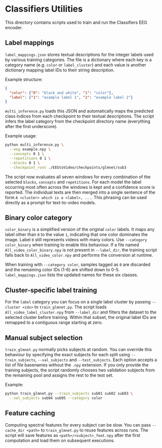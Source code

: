 # Classifiers Utilities

This directory contains scripts used to train and run the Classifiers EEG encoder.

## Label mappings

`label_mappings.json` stores textual descriptions for the integer labels used
by various training categories. The file is a dictionary where each key is a
category name (e.g. `color` or `label_cluster`) and each value is another
dictionary mapping label IDs to their string description.

Example structure:

```json
{
  "color": {"0": "black and white", "1": "color"},
  "label": {"1": "example label 1", "2": "example label 2"}
}
```

`multi_inference.py` loads this JSON and automatically maps the
predicted class indices from each checkpoint to their textual
descriptions.  The script infers the label category from the checkpoint
directory name (everything after the first underscore).

Example usage:

```bash
python multi_inference.py \
  --eeg example.npy \
  --concepts 0 1 \
  --repetitions 0 1 \
  --blocks 0 1 \
  --checkpoint_root ./EEGtoVideo/checkpoints/glmnet/sub3
```

The script now evaluates all seven windows for every combination of the
selected `blocks`, `concepts` and `repetitions`. For each model the label occurring most
often across the windows is kept and a confidence score is reported.
The individual texts are then merged into a single sentence of the form
`A <cluster> which is a <label>, ...`. This phrasing can be used directly
as a prompt for text-to-video models.

## Binary color category

`color_binary` is a simplified version of the original `color` labels. It maps
any label other than `0` to the value `1`, indicating that one color dominates
the image. Label `0` still represents videos with many colors. Use
`--category color_binary` when training to enable this behaviour. If a file
named `All_video_color_binary.npy` is not present in `--label_dir`, the training
script falls back to `All_video_color.npy` and performs the conversion at
runtime.

When training with `--category color`, samples tagged as `0` are discarded and
the remaining color IDs (1-6) are shifted down to 0-5.  `label_mappings.json`
lists the updated names for these six classes.

## Cluster-specific label training

For the `label` category you can focus on a single label cluster by passing
`--cluster <idx>` to `train_glmnet.py`. The script loads
`All_video_label_cluster.npy` from `--label_dir` and filters the dataset to the
selected cluster before training.  Within that subset, the original label IDs
are remapped to a contiguous range starting at zero.

## Manual subject selection

`train_glmnet.py` normally picks subjects at random. You can override this
behaviour by specifying the exact subjects for each split using
`--train_subjects`, `--val_subjects` and `--test_subjects`.  Each option accepts
a list of file basenames without the `.npy` extension. If you only provide the
training subjects, the script randomly chooses two validation subjects from the
remaining pool and assigns the rest to the test set.

Example:

```bash
python train_glmnet.py --train_subjects sub01 sub02 sub03 \
  --val_subjects sub04 sub05 --category color
```

## Feature caching

Computing spectral features for every subject can be slow.
You can pass `--cache_dir <path>` to `train_glmnet.py` to reuse features across runs.
The script will save features as `<path>/<subject>_feat.npy` after the first computation
and load them on subsequent executions.

